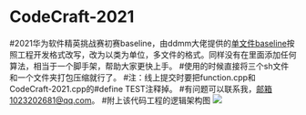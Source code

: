 CodeCraft-2021
======
#2021华为软件精英挑战赛初赛baseline，由ddmm大佬提供的[单文件baseline](https://paste.ubuntu.com/p/jx4PjcK7fN/)按照工程开发格式改写，改为以类为单位，多文件的格式。同样没有在里面添加任何算法，相当于一个脚手架，帮助大家更快上手。
#使用的时候直接将三个sh文件和一个文件夹打包压缩就行了。
#注：线上提交时要把function.cpp和CodeCraft-2021.cpp的#define TEST注释掉。
#有问题可以联系我，邮箱1023202681@qq.com。
#附上该代码工程的逻辑架构图
![](https://img-blog.csdnimg.cn/20210316204104816.png) 
